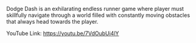 Dodge Dash is an exhilarating endless runner game where player must skillfully navigate through a world filled with constantly moving obstacles that always head towards the player.

YouTube Link: https://youtu.be/7VdOubUi4lY 
